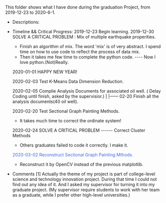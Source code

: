 This folder shows what I have done during the graduation Project, from 2019-12-23 to 2020-6-1.
+ Descriptions:
  

+ Timeline && Critical Progress:
  2019-12-23 Begin learning.
  2019-12-30 SOLVE A CRITICAL PROBLEM : Mix of multiple earthquake properities.
    + Finish an algorithm of mix. The word 'mix' is of very abstract. I spend time on how to use code to reflect the process of data mix.
    + Then it takes me few time to complete the python code. ---- Now I love python.(Not)Really.
    
  2020-01-01 HAPPY NEW YEAR!
    
  2020-02-03 Test K-Means Data Dimension Reduction.
    
  2020-02-05 Complie Analysis Documents for associated oil well. ( Delay Coding until finish, asked by the supervisior.)
    |
    |—— 02-20 Finish all the analysis documents(40 oil well).
    
  2020-02-20 Test Sectional Graph Painting Methods.
    + It takes much time to correct the ordinate system! 
    
  2020-02-24 SOLVE A CRITICAL PROBLEM ------ Correct Cluster Methods
    + Others graduates failed to code it correctly. I make it.
  
  <font color=#4169E1>2020-03-02 Reconstruct Sectional Graph Painting Mthods. </font>
    + Reconstruct it by OpenCV instead of the previous matplotlib.
    
+ Comments
  [1] Actually the theme of my project is part of college-level science and technology innovation project. 
      During that time I could not find out any idea of it. And I asked my supervisor for turning it into my graduate project.
      (My supervisor require students to work with her team as a graduate, while I prefer other high-level universities.)
      
  

